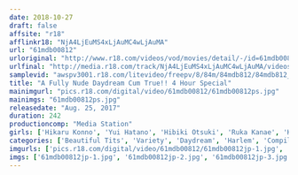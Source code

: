 ```yaml
---
date: 2018-10-27
draft: false
affsite: "r18"
afflinkr18: "NjA4LjEuMS4xLjAuMC4wLjAuMA"
url: "61mdb00812"
urloriginal: "http://www.r18.com/videos/vod/movies/detail/-/id=61mdb00812"
urlfinal: "http://media.r18.com/track/NjA4LjEuMS4xLjAuMC4wLjAuMA/videos/vod/movies/detail/-/id=61mdb00812"
samplevid: "awspv3001.r18.com/litevideo/freepv/8/84m/84mdb812/84mdb812_dmb_w.mp4"
title: "A Fully Nude Daydream Cum True!! 4 Hour Special"
mainimgurl: "pics.r18.com/digital/video/61mdb00812/61mdb00812ps.jpg"
mainimgs: "61mdb00812ps.jpg"
releasedate: "Aug. 25, 2017"
duration: 242
productioncomp: "Media Station"
girls: ['Hikaru Konno', 'Yui Hatano', 'Hibiki Otsuki', 'Ruka Kanae', 'Kurea Hasumi', 'Asahi Mizuno', 'Misuzu Kawana', 'Nanase Otoha', 'Umi Hirose', 'Rika Mari']
categories: ['Beautiful Tits', 'Variety', 'Daydream', 'Harlem', 'Compilation', 'Over 4 Hours', 'Hi-Def']
imgurls: ['pics.r18.com/digital/video/61mdb00812/61mdb00812jp-1.jpg', 'pics.r18.com/digital/video/61mdb00812/61mdb00812jp-2.jpg', 'pics.r18.com/digital/video/61mdb00812/61mdb00812jp-3.jpg', 'pics.r18.com/digital/video/61mdb00812/61mdb00812jp-4.jpg', 'pics.r18.com/digital/video/61mdb00812/61mdb00812jp-5.jpg', 'pics.r18.com/digital/video/61mdb00812/61mdb00812jp-6.jpg', 'pics.r18.com/digital/video/61mdb00812/61mdb00812jp-7.jpg', 'pics.r18.com/digital/video/61mdb00812/61mdb00812jp-8.jpg', 'pics.r18.com/digital/video/61mdb00812/61mdb00812jp-9.jpg', 'pics.r18.com/digital/video/61mdb00812/61mdb00812jp-10.jpg', 'pics.r18.com/digital/video/61mdb00812/61mdb00812jp-11.jpg', 'pics.r18.com/digital/video/61mdb00812/61mdb00812jp-12.jpg', 'pics.r18.com/digital/video/61mdb00812/61mdb00812jp-13.jpg', 'pics.r18.com/digital/video/61mdb00812/61mdb00812jp-14.jpg', 'pics.r18.com/digital/video/61mdb00812/61mdb00812jp-15.jpg', 'pics.r18.com/digital/video/61mdb00812/61mdb00812jp-16.jpg', 'pics.r18.com/digital/video/61mdb00812/61mdb00812jp-17.jpg', 'pics.r18.com/digital/video/61mdb00812/61mdb00812jp-18.jpg', 'pics.r18.com/digital/video/61mdb00812/61mdb00812jp-19.jpg', 'pics.r18.com/digital/video/61mdb00812/61mdb00812jp-20.jpg']
imgs: ['61mdb00812jp-1.jpg', '61mdb00812jp-2.jpg', '61mdb00812jp-3.jpg', '61mdb00812jp-4.jpg', '61mdb00812jp-5.jpg', '61mdb00812jp-6.jpg', '61mdb00812jp-7.jpg', '61mdb00812jp-8.jpg', '61mdb00812jp-9.jpg', '61mdb00812jp-10.jpg', '61mdb00812jp-11.jpg', '61mdb00812jp-12.jpg', '61mdb00812jp-13.jpg', '61mdb00812jp-14.jpg', '61mdb00812jp-15.jpg', '61mdb00812jp-16.jpg', '61mdb00812jp-17.jpg', '61mdb00812jp-18.jpg', '61mdb00812jp-19.jpg', '61mdb00812jp-20.jpg']
---
```

